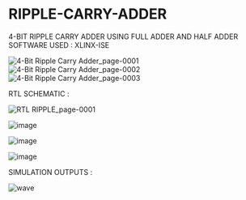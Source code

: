 # RIPPLE-CARRY-ADDER
4-BIT RIPPLE CARRY ADDER USING FULL ADDER AND HALF ADDER
SOFTWARE USED : XLINX-ISE

![4-Bit Ripple Carry Adder_page-0001](https://github.com/user-attachments/assets/281f5342-c4f9-471a-83de-5d9d032a4420)
![4-Bit Ripple Carry Adder_page-0002](https://github.com/user-attachments/assets/f6978ce6-dce5-4f71-b963-80d44ba587bf)
![4-Bit Ripple Carry Adder_page-0003](https://github.com/user-attachments/assets/d06452bd-7dbe-4ebf-86b6-1337ce1c276b)





RTL SCHEMATIC :

![RTL RIPPLE_page-0001](https://github.com/user-attachments/assets/4fb2a531-bac6-4247-be78-33b6467c1847)


![image](https://github.com/user-attachments/assets/00920778-43b9-4b69-87cf-d7a895fa74f4)

![image](https://github.com/user-attachments/assets/d82f9642-ca20-408c-93e3-2c41efb2ab0c)

![image](https://github.com/user-attachments/assets/45cf12a9-4ccc-434d-b7ba-4b73881adaff)


SIMULATION OUTPUTS :

![wave](https://github.com/user-attachments/assets/846f4ffe-454f-46c4-8480-c5b7fc1d0299)







